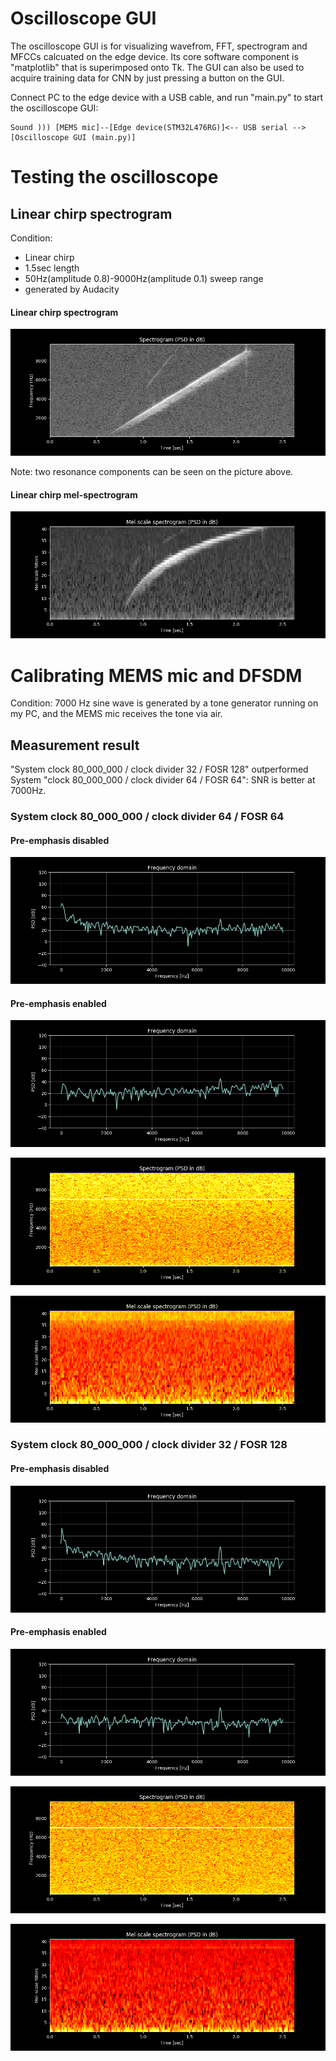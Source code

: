 # Oscilloscope GUI

The oscilloscope GUI is for visualizing wavefrom, FFT, spectrogram and MFCCs calcuated on the edge device. Its core software component is "matplotlib" that is superimposed onto Tk. The GUI can also be used to acquire training data for CNN by just pressing a button on the GUI.

Connect PC to the edge device with a USB cable, and run "main.py" to start the oscilloscope GUI:
```
Sound ))) [MEMS mic]--[Edge device(STM32L476RG)]<-- USB serial -->[Oscilloscope GUI (main.py)]
```

# Testing the oscilloscope

## Linear chirp spectrogram

Condition:
- Linear chirp
- 1.5sec length
- 50Hz(amplitude 0.8)-9000Hz(amplitude 0.1) sweep range
- generated by Audacity

#### Linear chirp spectrogram

![Linear chirp spectrogram (pre-emphasis enabled)](./calibration/chirp_spectrogram-32-128.png)

Note: two resonance components can be seen on the picture above.

#### Linear chirp mel-spectrogram

![Linear chirp mel-scale spectrogram (pre-emphasis enabled)](./calibration/chirp_mel_spectrogram-32-128.png)

# Calibrating MEMS mic and DFSDM

Condition: 7000 Hz sine wave is generated by a tone generator running on my PC, and the MEMS mic receives the tone via air.

## Measurement result

"System clock 80_000_000 / clock divider 32 / FOSR 128" outperformed System "clock 80_000_000 / clock divider 64 / FOSR 64": SNR is better at 7000Hz.

### System clock 80_000_000 / clock divider 64 / FOSR 64

#### Pre-emphasis disabled

![FFT pre-emphasis disabled](./calibration/fft-pre_emphasis_disabled-64-64.png)

#### Pre-emphasis enabled

![FFT pre-emphasis enabled](./calibration/fft-pre_emphasis_enabled-64-64.png)

![Spectrogram pre-emphasis enabled](./calibration/spectrogram-pre_emphasis_enabled-64-64.png)

![Mel-spectrogram pre-emphasis enabled](./calibration/mel_spectrogram-pre_emphasis_enabled-64-64.png)

### System clock 80_000_000 / clock divider 32 / FOSR 128

#### Pre-emphasis disabled

![FFT pre-emphasis disabled](./calibration/fft-pre_emphasis_disabled-32-128.png)

#### Pre-emphasis enabled

![FFT pre-emphasis enabled](./calibration/fft-pre_emphasis_enabled-32-128.png)

![Spectrogram pre-emphasis enabled](./calibration/spectrogram-pre_emphasis_enabled-32-128.png)

![Mel-spectrogram pre-emphasis enabled](./calibration/mel_spectrogram-pre_emphasis_enabled-32-128.png)
